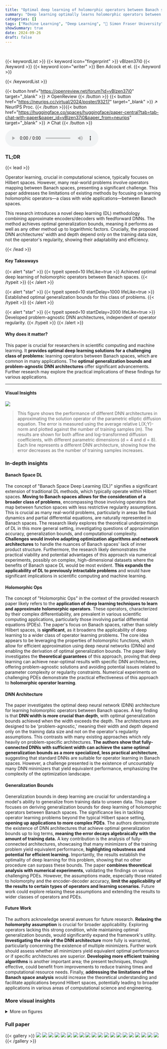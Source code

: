 ```yaml
---
title: "Optimal deep learning of holomorphic operators between Banach spaces"
summary: "Deep learning optimally learns holomorphic operators between Banach spaces, achieving near-optimal generalization bounds with problem-agnostic DNN architectures."
categories: []
tags: ["Machine Learning", "Deep Learning", "🏢 Simon Fraser University",]
showSummary: true
date: 2024-09-26
draft: false
---
```


<br>

{{< keywordList >}}
{{< keyword icon="fingerprint" >}} vBlzen37i0 {{< /keyword >}}
{{< keyword icon="writer" >}} Ben Adcock et el. {{< /keyword >}}
 
{{< /keywordList >}}

{{< button href="https://openreview.net/forum?id=vBlzen37i0" target="_blank" >}}
↗ OpenReview
{{< /button >}}
{{< button href="https://neurips.cc/virtual/2024/poster/93217" target="_blank" >}}
↗ NeurIPS Proc.
{{< /button >}}{{< button href="https://huggingface.co/spaces/huggingface/paper-central?tab=tab-chat-with-paper&paper_id=vBlzen37i0&paper_from=neurips" target="_blank" >}}
↗ Chat
{{< /button >}}



<audio controls>
    <source src="https://ai-paper-reviewer.com/vBlzen37i0/podcast.wav" type="audio/wav">
    Your browser does not support the audio element.
</audio>


### TL;DR


{{< lead >}}

Operator learning, crucial in computational science, typically focuses on Hilbert spaces.  However, many real-world problems involve operators mapping between Banach spaces, presenting a significant challenge. This paper addresses the limitations of existing methods by focusing on learning holomorphic operators—a class with wide applications—between Banach spaces.

This research introduces a novel deep learning (DL) methodology combining approximate encoders/decoders with feedforward DNNs. The method achieves optimal generalization bounds, meaning it performs as well as any other method up to logarithmic factors.  Crucially, the proposed DNN architectures' width and depth depend only on the training data size, not the operator's regularity, showing their adaptability and efficiency.

{{< /lead >}}


#### Key Takeaways

{{< alert "star" >}}
{{< typeit speed=10 lifeLike=true >}} Achieved optimal deep learning of holomorphic operators between Banach spaces. {{< /typeit >}}
{{< /alert >}}

{{< alert "star" >}}
{{< typeit speed=10 startDelay=1000 lifeLike=true >}} Established optimal generalization bounds for this class of problems. {{< /typeit >}}
{{< /alert >}}

{{< alert "star" >}}
{{< typeit speed=10 startDelay=2000 lifeLike=true >}} Developed problem-agnostic DNN architectures, independent of operator regularity. {{< /typeit >}}
{{< /alert >}}

#### Why does it matter?
This paper is crucial for researchers in scientific computing and machine learning. It **provides optimal deep learning solutions for a challenging class of problems:** learning operators between Banach spaces, which are common in many applications. The **optimal generalization bounds and problem-agnostic DNN architectures** offer significant advancements. Further research may explore the practical implications of these findings for various applications.

------
#### Visual Insights



![](https://ai-paper-reviewer.com/vBlzen37i0/figures_8_1.jpg)

> This figure shows the performance of different DNN architectures in approximating the solution operator of the parametric elliptic diffusion equation.  The error is measured using the average relative L(X;Y)-norm and plotted against the number of training samples (m). The results are shown for both affine and log-transformed diffusion coefficients, with different parametric dimensions (d = 4 and d = 8).  Each line represents a different DNN architecture, showing how the error decreases as the number of training samples increases.







### In-depth insights


#### Banach Space DL
The concept of "Banach Space Deep Learning (DL)" signifies a significant extension of traditional DL methods, which typically operate within Hilbert spaces.  **Moving to Banach spaces allows for the consideration of a broader class of problems**, encompassing those involving operators that map between function spaces with less restrictive regularity assumptions. This is crucial as many real-world problems, particularly in areas like fluid dynamics and partial differential equations, are naturally represented in Banach spaces. The research likely explores the theoretical underpinnings of DL in this more general setting, investigating questions of approximation accuracy, generalization bounds, and computational complexity.  **Challenges would involve adapting optimization algorithms and network architectures** to handle the nuances of Banach spaces' lack of inner product structure.  Furthermore, the research likely demonstrates the practical viability and potential advantages of this approach via numerical experiments, possibly on complex, high-dimensional datasets where the benefits of Banach space DL would be most evident. **This expands the applicability of DL to previously intractable problems** and would have significant implications in scientific computing and machine learning.

#### Holomorphic Ops
The concept of "Holomorphic Ops" in the context of the provided research paper likely refers to the **application of deep learning techniques to learn and approximate holomorphic operators**.  These operators, characterized by their complex differentiability, are prevalent in various scientific computing applications, particularly those involving partial differential equations (PDEs).  The paper's focus on Banach spaces, rather than solely Hilbert spaces, is **significant**, as it broadens the applicability of deep learning to a wider class of operator learning problems. The core idea appears to be leveraging the properties of holomorphic functions, which allow for efficient approximation using deep neural networks (DNNs) and enabling the derivation of optimal generalization bounds.  The paper likely investigates the **theoretical guarantees** of this approach, proving that deep learning can achieve near-optimal results with specific DNN architectures, offering problem-agnostic solutions and avoiding potential issues related to parameter complexity or regularity constraints.  Numerical experiments on challenging PDEs demonstrate the practical effectiveness of this approach to **holomorphic operator learning**.

#### DNN Architecture
The paper investigates the optimal deep neural network (DNN) architecture for learning holomorphic operators between Banach spaces.  A key finding is that **DNN width is more crucial than depth**, with optimal generalization bounds achieved when the width exceeds the depth. The architectures are designed to be 'problem-agnostic,' meaning their width and depth depend only on the training data size and not on the operator's regularity assumptions.  This contrasts with many existing approaches which rely heavily on problem-specific architectures.  **The authors show that fully-connected DNNs with sufficient width can achieve the same optimal generalization bounds as a more specialized, less practical architecture**, suggesting that standard DNNs are suitable for operator learning in Banach spaces. However, a challenge presented is the existence of uncountably many DNN minimizers that yield equivalent performance, emphasizing the complexity of the optimization landscape.

#### Generalization Bounds
Generalization bounds in deep learning are crucial for understanding a model's ability to generalize from training data to unseen data.  This paper focuses on deriving generalization bounds for deep learning of holomorphic operators between Banach spaces.  The significance lies in tackling operator learning problems beyond the typical Hilbert space setting, **opening up applications to more complex PDEs**. The authors demonstrate the existence of DNN architectures that achieve optimal generalization bounds up to log terms, **meaning the error decays algebraically with the amount of training data.**  A key contribution is the analysis of fully-connected architectures, showcasing that many minimizers of the training problem yield equivalent performance, **highlighting robustness and potential for efficient learning.**  Importantly, the results establish the optimality of deep learning for this problem, showing that no other procedure can surpass these bounds.  The paper **combines theoretical analysis with numerical experiments**, validating the findings on various challenging PDEs. However, the assumptions made, especially those related to holomorphy and the encoder-decoder accuracy,  **limit the applicability of the results to certain types of operators and learning scenarios.** Future work could explore relaxing these assumptions and extending the results to wider classes of operators and PDEs.

#### Future Work
The authors acknowledge several avenues for future research.  **Relaxing the holomorphy assumption** is crucial for broader applicability. Exploring operators lacking this strong condition, while maintaining optimal generalization bounds, would significantly expand the framework's utility.  **Investigating the role of the DNN architecture** more fully is warranted, particularly concerning the existence of multiple minimizers.  Further work should assess whether all minimizers yield equivalent optimal performance or if specific architectures are superior.  **Developing more efficient training algorithms** is another important area; the present techniques, though effective, could benefit from improvements to reduce training times and computational resource needs.  Finally, **addressing the limitations of the Banach space analysis** would increase the theoretical understanding and facilitate applications beyond Hilbert spaces, potentially leading to broader applications in various areas of computational science and engineering.


### More visual insights

<details>
<summary>More on figures
</summary>


![](https://ai-paper-reviewer.com/vBlzen37i0/figures_8_2.jpg)

> This figure shows the average relative L(X;Y)-norm error for different deep neural network (DNN) architectures in approximating the velocity field (u) of the parametric Navier-Stokes-Brinkman (NSB) equations.  The results are shown for different numbers of training samples (m) and for both affine and log-transformed diffusion coefficients. The plot includes error bars to show variability and a reference line indicating a rate of m⁻¹.  A similar figure (Figure 7) shows the same results, but for the pressure component (p).


![](https://ai-paper-reviewer.com/vBlzen37i0/figures_9_1.jpg)

> This figure compares the performance of different DNN architectures on approximating the temperature field (φ) of the Boussinesq equation. It shows the average relative L2 error versus the number of training samples (m) for various DNNs with different activation functions (ELU, ReLU, tanh) and sizes (4x40, 10x100).  The results are shown for both affine and log-transformed diffusion coefficients and two parametric dimensions (d=4 and d=8).  An additional parametric dependence in the thermal conductivity tensor (K) is also considered in this example.


![](https://ai-paper-reviewer.com/vBlzen37i0/figures_21_1.jpg)

> This figure shows the domain (Ω) and the finite element mesh used in the numerical experiments for the parametric elliptic diffusion equation. The domain is a unit square, and the mesh is a regular triangulation consisting of triangles.


![](https://ai-paper-reviewer.com/vBlzen37i0/figures_21_2.jpg)

> This figure compares the solution of the parametric Poisson equation (B.9) generated by the FEM solver and the ELU 4x40 DNN approximation.  The left plot shows the solution from the FEM solver, while the right plot shows the DNN approximation after 60,000 training epochs with 500 training samples. Both plots illustrate the solution u(x) for a specific parameter set (1,0,0,0), using an affine coefficient (a1,d) and a parametric dimension d=4. The total degrees of freedom used in the FEM discretization is 2622.


![](https://ai-paper-reviewer.com/vBlzen37i0/figures_23_1.jpg)

> This figure compares the solution of the parametric Poisson problem (B.9) obtained using a Finite Element Method (FEM) solver against the solution obtained using an ELU 4x40 Deep Neural Network (DNN).  The DNN was trained on 500 sample points. The figure displays both solutions for a specific parameter set (x = (1,0,0,0)). The left panel shows the FEM solution, while the right panel shows the DNN approximation. This visualization helps assess the accuracy of the DNN in approximating the FEM solution for the given problem.


![](https://ai-paper-reviewer.com/vBlzen37i0/figures_24_1.jpg)

> This figure compares the average relative L(X;Y)-norm error for different DNN architectures (4x40 and 10x100 with ReLU, ELU, and tanh activations) applied to the parametric Navier-Stokes-Brinkman (NSB) equations.  The error is plotted against the number of training samples (m). Two parametric dimensions (d=4 and d=8) and two diffusion coefficients (affine and log-transformed) are considered. The results show that ELU and tanh DNNs generally outperform ReLU architectures.  A separate figure (Figure 7) provides corresponding results for the pressure component (p).


![](https://ai-paper-reviewer.com/vBlzen37i0/figures_26_1.jpg)

> This figure compares the average relative L2 error versus the number of training samples (m) for different DNN architectures in solving the parametric elliptic diffusion equation.  It showcases the performance of various DNNs (with different activation functions and sizes) using both affine and log-transformed diffusion coefficients with varying parametric dimensions (d=4 and d=8).  The results illustrate the impact of DNN architecture and coefficient type on the learning outcome.


![](https://ai-paper-reviewer.com/vBlzen37i0/figures_26_2.jpg)

> The figure shows the average relative L²(X;Y) error versus the number of training samples (m) for different DNN architectures (ELU, ReLU, tanh) in approximating the temperature component of the solution of a parametric Boussinesq equation.  Two parametric dimensions (d = 4, 8) and two types of diffusion coefficients (affine and log-transformed) are considered.  The results demonstrate the performance of the different DNN architectures and the effect of increasing the number of training samples on the error, providing insights into the convergence rates.


</details>






### Full paper

{{< gallery >}}
<img src="https://ai-paper-reviewer.com/vBlzen37i0/1.png" class="grid-w50 md:grid-w33 xl:grid-w25" />
<img src="https://ai-paper-reviewer.com/vBlzen37i0/2.png" class="grid-w50 md:grid-w33 xl:grid-w25" />
<img src="https://ai-paper-reviewer.com/vBlzen37i0/3.png" class="grid-w50 md:grid-w33 xl:grid-w25" />
<img src="https://ai-paper-reviewer.com/vBlzen37i0/4.png" class="grid-w50 md:grid-w33 xl:grid-w25" />
<img src="https://ai-paper-reviewer.com/vBlzen37i0/5.png" class="grid-w50 md:grid-w33 xl:grid-w25" />
<img src="https://ai-paper-reviewer.com/vBlzen37i0/6.png" class="grid-w50 md:grid-w33 xl:grid-w25" />
<img src="https://ai-paper-reviewer.com/vBlzen37i0/7.png" class="grid-w50 md:grid-w33 xl:grid-w25" />
<img src="https://ai-paper-reviewer.com/vBlzen37i0/8.png" class="grid-w50 md:grid-w33 xl:grid-w25" />
<img src="https://ai-paper-reviewer.com/vBlzen37i0/9.png" class="grid-w50 md:grid-w33 xl:grid-w25" />
<img src="https://ai-paper-reviewer.com/vBlzen37i0/10.png" class="grid-w50 md:grid-w33 xl:grid-w25" />
<img src="https://ai-paper-reviewer.com/vBlzen37i0/11.png" class="grid-w50 md:grid-w33 xl:grid-w25" />
<img src="https://ai-paper-reviewer.com/vBlzen37i0/12.png" class="grid-w50 md:grid-w33 xl:grid-w25" />
<img src="https://ai-paper-reviewer.com/vBlzen37i0/13.png" class="grid-w50 md:grid-w33 xl:grid-w25" />
<img src="https://ai-paper-reviewer.com/vBlzen37i0/14.png" class="grid-w50 md:grid-w33 xl:grid-w25" />
<img src="https://ai-paper-reviewer.com/vBlzen37i0/15.png" class="grid-w50 md:grid-w33 xl:grid-w25" />
<img src="https://ai-paper-reviewer.com/vBlzen37i0/16.png" class="grid-w50 md:grid-w33 xl:grid-w25" />
<img src="https://ai-paper-reviewer.com/vBlzen37i0/17.png" class="grid-w50 md:grid-w33 xl:grid-w25" />
<img src="https://ai-paper-reviewer.com/vBlzen37i0/18.png" class="grid-w50 md:grid-w33 xl:grid-w25" />
<img src="https://ai-paper-reviewer.com/vBlzen37i0/19.png" class="grid-w50 md:grid-w33 xl:grid-w25" />
<img src="https://ai-paper-reviewer.com/vBlzen37i0/20.png" class="grid-w50 md:grid-w33 xl:grid-w25" />
{{< /gallery >}}